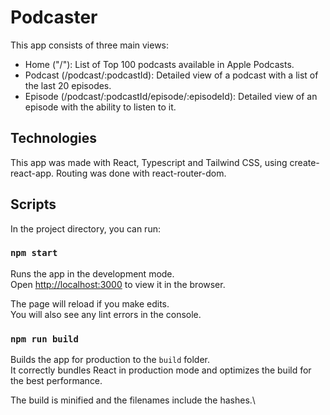 # Podcaster
This app consists of three main views:
* Home ("/"): List of Top 100 podcasts available in Apple Podcasts.
* Podcast (/podcast/:podcastId): Detailed view of a podcast with a list of the last 20 episodes.
* Episode  (/podcast/:podcastId/episode/:episodeId): Detailed view of an episode with the ability to listen to it.

## Technologies
This app was made with React, Typescript and Tailwind CSS, using create-react-app.
Routing was done with react-router-dom.

## Scripts

In the project directory, you can run:

### `npm start`

Runs the app in the development mode.\
Open [http://localhost:3000](http://localhost:3000) to view it in the browser.

The page will reload if you make edits.\
You will also see any lint errors in the console.

### `npm run build`

Builds the app for production to the `build` folder.\
It correctly bundles React in production mode and optimizes the build for the best performance.

The build is minified and the filenames include the hashes.\
